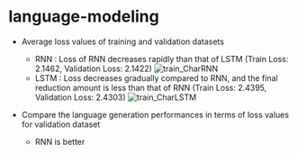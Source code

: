 # language-modeling
- Average loss values of training and validation datasets 
  - RNN : Loss of RNN decreases rapidly than that of LSTM
          (Train Loss: 2.1462, Validation Loss: 2.1422)
![train_CharRNN](https://github.com/jiwwnn/language-modeling/assets/134251617/28661317-a7b6-4919-bcb5-e3dc38034128)
  - LSTM : Loss decreases gradually compared to RNN, and the final reduction amount is less than that of RNN
           (Train Loss: 2.4395, Validation Loss: 2.4303)
![train_CharLSTM](https://github.com/jiwwnn/language-modeling/assets/134251617/0f14555f-5d01-4d09-8a51-c120e0ad11dd)

- Compare the language generation performances in terms of loss values for validation dataset
  - RNN is better 
